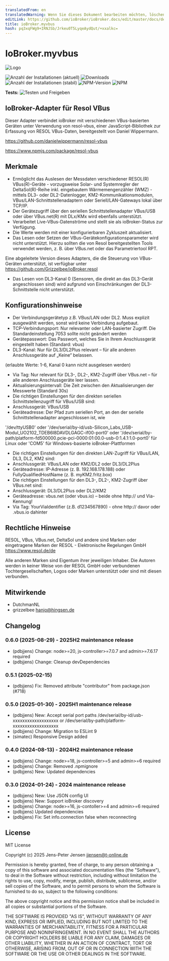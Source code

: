 ```yaml
---
translatedFrom: en
translatedWarning: Wenn Sie dieses Dokument bearbeiten möchten, löschen Sie bitte das Feld "translationsFrom". Andernfalls wird dieses Dokument automatisch erneut übersetzt
editLink: https://github.com/ioBroker/ioBroker.docs/edit/master/docs/de/adapterref/iobroker.myvbus/README.md
title: ioBroker.myvbus
hash: pq3xqFWg9+IRNJSb/Jrkeu0T5LyqeAydQut/+xxalkc=
---
```

# IoBroker.myvbus
![Logo](../../../en/adapterref/iobroker.myvbus/admin/myvbus.png)

![Anzahl der Installationen (aktuell)](http://iobroker.live/badges/myvbus-installed.svg)
![Downloads](https://img.shields.io/npm/dm/iobroker.myvbus.svg)
![Anzahl der Installationen (stabil)](http://iobroker.live/badges/myvbus-stable.svg)
![NPM-Version](https://img.shields.io/npm/v/iobroker.myvbus.svg)
![NPM](https://nodei.co/npm/iobroker.myvbus.png?downloads=true)

**Tests:** ![Testen und Freigeben](https://github.com/iobroker-community-adapters/iobroker.myvbus/workflows/Test%20and%20Release/badge.svg)

## IoBroker-Adapter für Resol VBus
Dieser Adapter verbindet ioBroker mit verschiedenen VBus-basierten Geräten unter Verwendung von resol-vbus, einer JavaScript-Bibliothek zur Erfassung von RESOL VBus-Daten, bereitgestellt von Daniel Wippermann.

<https://github.com/danielwippermann/resol-vbus>

<https://www.npmjs.com/package/resol-vbus>

## Merkmale
* Ermöglicht das Auslesen der Messdaten verschiedener RESOL(R) VBus(R)-Geräte - vorzugsweise Solar- und Systemregler der DeltaSol(R)-Reihe inkl. eingebautem Wärmemengenzähler (WMZ) - mittels DL3- oder DL2-Datenlogger, KM2-Kommunikationsmodulen, VBus/LAN-Schnittstellenadaptern oder Seriell/LAN-Gateways lokal über TCP/IP.
* Der Gerätezugriff über den seriellen Schnittstellenadapter VBus/USB oder über VBus.net(R) mit DLx/KMx wird ebenfalls unterstützt.
* Verarbeitet Live-VBus-Datenströme und stellt sie als ioBroker-Status zur Verfügung.
* Die Werte werden mit einer konfigurierbaren Zykluszeit aktualisiert.
* Das Lesen oder Setzen der VBus-Gerätekonfigurationsparameter wird nicht unterstützt. Hierzu sollten die von Resol bereitgestellten Tools verwendet werden, z. B. über VBus.net oder das Parametriertool RPT.

Eine abgeleitete Version dieses Adapters, die die Steuerung von VBus-Geräten unterstützt, ist verfügbar unter <https://github.com/Grizzelbee/ioBroker.resol>

* Das Lesen von DL3-Kanal 0 (Sensoren, die direkt an das DL3-Gerät angeschlossen sind) wird aufgrund von Einschränkungen der DL3-Schnittstelle nicht unterstützt.

## Konfigurationshinweise
* Der Verbindungsgerätetyp z.B. VBus/LAN oder DL2. Muss explizit ausgewählt werden, sonst wird keine Verbindung aufgebaut.
* TCP-Verbindungsport: Nur relevanter oder LAN-basierter Zugriff. Die Standardeinstellung 7053 sollte nicht geändert werden
* Gerätepasswort: Das Passwort, welches Sie in Ihrem Anschlussgerät eingestellt haben (Standard: vbus)
* DL3-Kanal: Nur für DL3/DL2Plus relevant – für alle anderen Anschlussgeräte auf „Keine“ belassen.

(erlaubte Werte: 1-6, Kanal 0 kann nicht ausgelesen werden)

* Via Tag: Nur relevant für DL3-, DL2-, KM2-Zugriff über VBus.net – für alle anderen Anschlussgeräte leer lassen.
* Aktualisierungsintervall: Die Zeit zwischen den Aktualisierungen der Messwerte (Standard 30s)
* Die richtigen Einstellungen für den direkten seriellen Schnittstellenzugriff für VBus/USB sind:
* Anschlussgerät: VBus/USB
* Geräteadresse: Der Pfad zum seriellen Port, an den der serielle Schnittstellenadapter angeschlossen ist, wie

'/dev/ttyUSB0' oder '/dev/serial/by-id/usb-Silicon_Labs_USB-Modul_UO2102_TDEB6I8DAVDLGAGC-if00-port0' oder '/dev/serial/by-path/platform-fd500000.pcie-pci-0000:01:00.0-usb-0:1.4.1:1.0-port0' für Linux oder 'COM5' für Windows-basierte ioBroker-Plattformen

* Die richtigen Einstellungen für den direkten LAN-Zugriff für VBus/LAN, DL3, DL2, KM2 sind:
* Anschlussgerät: VBus/LAN oder KM2/DL2 oder DL3/DL2Plus
* Geräteadresse: IP-Adresse (z. B. 192.168.178.188) oder FullyQualifiedHostName (z. B. myKM2.fritz.box)
* Die richtigen Einstellungen für den DL3-, DL2-, KM2-Zugriff über VBus.net sind:
* Anschlussgerät: DL3/DL2Plus oder DL2/KM2
* Geräteadresse: vbus.net (oder vbus.io) – beide ohne http:// und Via-Kennung!
* Via Tag: YourViaIdentifier (z.B. d1234567890) - ohne http:// davor oder .vbus.io dahinter

## Rechtliche Hinweise
RESOL, VBus, VBus.net, DeltaSol und andere sind Marken oder eingetragene Marken der RESOL - Elektronische Regelungen GmbH <https://www.resol.de/de>

Alle anderen Marken sind Eigentum ihrer jeweiligen Inhaber.
Die Autoren werden in keiner Weise von der RESOL GmbH oder verbundenen Tochtergesellschaften, Logos oder Marken unterstützt oder sind mit diesen verbunden.

## Mitwirkende
* DutchmanNL
* grizzelbee <hanjo@hingsen.de>

## Changelog
<!--
  Placeholder for the next version (at the beginning of the line):
  ### **WORK IN PROGRESS**
-->
### 0.6.0 (2025-08-29) - 2025H2 maintenance release

* (pdbjjens) Change: node>=20, js-controller>=7.0.7 and admin>=7.6.17 required
* (pdbjjens) Change: Cleanup devDependencies

### 0.5.1 (2025-02-15)

* (pdbjjens) Fix: Removed attribute "contributor" from package.json (#718)

### 0.5.0 (2025-01-30) - 2025H1 maintenance release

* (pdbjjens) New: Accept serial port paths /dev/serial/by-id/usb-xxxxxxxxxxxxxxxxxxx or /dev/serial/by-path/platform-xxxxxxxxxxxxxxxxxxx
* (pdbjjens) Change: Migration to ESLint 9
* (simatec) Responsive Design added

### 0.4.0 (2024-08-13) - 2024H2 maintenance release

* (pdbjjens) Change: node>=18, js-controller>=5 and admin>=6 required
* (pdbjjens) Change: Removed .npmignore
* (pdbjjens) New: Updated dependencies

### 0.3.0 (2024-01-24) - 2024 maintenance release

* (pdbjjens) New: Use JSON config UI
* (pdbjjens) New: Support ioBroker discovery
* (pdbjjens) Change: node>=16, js-contoller>=4 and admin>=6 required
* (pdbjjens) Updated dependencies
* (pdbjjens) Fix: Set info.connection false when reconnecting

## License

MIT License

Copyright (c) 2025 Jens-Peter Jensen <jjensen@t-online.de>

Permission is hereby granted, free of charge, to any person obtaining a copy
of this software and associated documentation files (the "Software"), to deal
in the Software without restriction, including without limitation the rights
to use, copy, modify, merge, publish, distribute, sublicense, and/or sell
copies of the Software, and to permit persons to whom the Software is
furnished to do so, subject to the following conditions:

The above copyright notice and this permission notice shall be included in all
copies or substantial portions of the Software.

THE SOFTWARE IS PROVIDED "AS IS", WITHOUT WARRANTY OF ANY KIND, EXPRESS OR
IMPLIED, INCLUDING BUT NOT LIMITED TO THE WARRANTIES OF MERCHANTABILITY,
FITNESS FOR A PARTICULAR PURPOSE AND NONINFRINGEMENT. IN NO EVENT SHALL THE
AUTHORS OR COPYRIGHT HOLDERS BE LIABLE FOR ANY CLAIM, DAMAGES OR OTHER
LIABILITY, WHETHER IN AN ACTION OF CONTRACT, TORT OR OTHERWISE, ARISING FROM,
OUT OF OR IN CONNECTION WITH THE SOFTWARE OR THE USE OR OTHER DEALINGS IN THE
SOFTWARE.